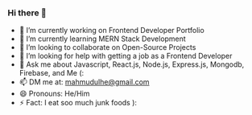 ### Hi there 👋

- 🔭 I’m currently working on Frontend Developer Portfolio
- 🌱 I’m currently learning MERN Stack Development
- 👯 I’m looking to collaborate on Open-Source Projects
- 🤔 I’m looking for help with getting a job as a Frontend Developer
- 💬 Ask me about Javascript, React.js, Node.js, Express.js, Mongodb, Firebase, and Me (:
- 📫 DM me at: mahmudulhe@gmail.com
- 😄 Pronouns: He/Him
- ⚡ Fact: I eat soo much junk foods ):
